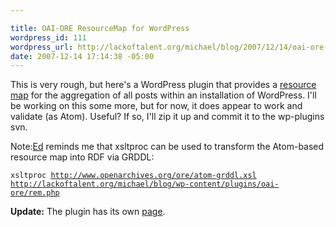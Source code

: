 ```yaml
--- 

title: OAI-ORE ResourceMap for WordPress
wordpress_id: 111
wordpress_url: http://lackoftalent.org/michael/blog/2007/12/14/oai-ore-resourcemap-for-wordpress/
date: 2007-12-14 17:14:38 -05:00
---
```

This is very rough, but here's a WordPress plugin that provides a <a href="http://lackoftalent.org/michael/blog/wp-content/plugins/oai-ore/rem.php" target="_blank">resource map</a> for the aggregation of all posts within an installation of WordPress.  I'll be working on this some more, but for now, it does appear to work and validate (as Atom).  Useful?  If so, I'll zip it up and commit it to the wp-plugins svn.

Note:<a href="http://inkdroid.org/journal/" target="_blank">Ed</a> reminds me that xsltproc can be used to transform the Atom-based resource map into RDF via GRDDL:

<code>xsltproc http://www.openarchives.org/ore/atom-grddl.xsl http://lackoftalent.org/michael/blog/wp-content/plugins/oai-ore/rem.php</code>

<strong>Update:</strong> The plugin has its own <a href="http://lackoftalent.org/michael/blog/ore-wordpress-plug-in/" target="_blank">page</a>.
